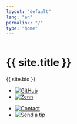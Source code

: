 ```yaml
---
layout: "default"
lang: "en"
permalink: "/"
type: "home"
---
```


<div class="profbox">
  <div class="proficon" aria-hidden data-svg="drpct">
    <noscript>
      <img src="{{ site.icons.proficon }}" alt>
    </noscript>
  </div>
  <h1>{{ site.title }}</h1>
  <p>{{ site.bio }}</p>

  <ul>
    <li>
      <a href="https://github.com/Cizzuk" aria-label="GitHub" data-svg="gh" title="GitHub" rel="me">
        <noscript>
          <img alt="GitHub" src="/assets/home/icons/gh.png" class="dark-reverse">
        </noscript>
      </a>
    </li>
    <li>
      <a href="https://zenn.dev/cizzuk" aria-label="Zenn" data-svg="zenn" title="Zenn" rel="me">
        <noscript>
          <img alt="Zenn" src="/assets/home/icons/zenn.png">
        </noscript>
      </a>
    </li>
  </ul>
  <ul>
    <li>
      <a href="/contact/" aria-label="Contact" data-svg="mail" title="Contact">
        <noscript>
          <img alt="Contact" src="/assets/home/icons/mail.png" class="dark-reverse">
        </noscript>
      </a>
    </li>
    <li>
      <a href="/tip/" aria-label="Send a tip" data-svg="heart" title="Send a tip">
        <noscript>
          <img alt="Send a tip" src="/assets/home/icons/heart.png" class="dark-reverse">
        </noscript>
      </a>
    </li>
  </ul>
</div>


